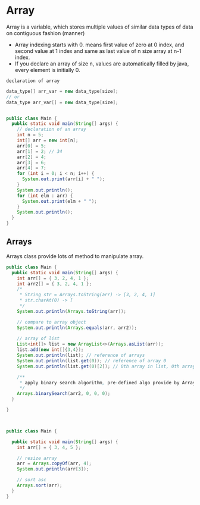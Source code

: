 # Array
Array is a variable, which stores multiple values of similar data types of data on contiguous fashion
(manner)

- Array indexing starts with 0. means first value of zero at 0 index, and second value at 1 index
  and same as last value of n size array at n-1 index.
- If you declare an array of size n, values are automatically filled by java, every element is
  initially 0.

`declaration of array`

```java
data_type[] arr_var = new data_type[size];
// or
data_type arr_var[] = new data_type[size];
```

```java

public class Main {
  public static void main(String[] args) {
    // declaration of an array
    int n = 5;
    int[] arr = new int[n];
    arr[0] = 5;
    arr[1] = 2; // 34
    arr[2] = 4;
    arr[3] = 6;
    arr[4] = 7;
    for (int i = 0; i < n; i++) {
      System.out.print(arr[i] + " ");
    }
    System.out.println();
    for (int elm : arr) {
      System.out.print(elm + " ");
    }
    System.out.println();
  }
}
```


## Arrays

Arrays class provide lots of method to manipulate array.

```java
public class Main {
  public static void main(String[] args) {
    int arr[] = { 3, 2, 4, 1 };
    int arr2[] = { 3, 2, 4, 1 };
    /*
     * String str = Arrays.toString(arr) -> [3, 2, 4, 1]
     * str.charAt(0) -> [
     */
    System.out.println(Arrays.toString(arr));

    // compare to array object
    System.out.println(Arrays.equals(arr, arr2));
    
    // array of list
    List<int[]> list = new ArrayList<>(Arrays.asList(arr));
    list.add(new int[]{3,4});
    System.out.println(list); // reference of arrays
    System.out.println(list.get(0)); // reference of array 0
    System.out.println(list.get(0)[2]); // 0th array in list, 0th array, 3rd element of that array

    /**
     * apply binary search algorithm, pre-defined algo provide by Arrays class
     */
    Arrays.binarySearch(arr2, 0, 0, 0);
  }

}



public class Main {

  public static void main(String[] args) {
    int arr[] = { 3, 4, 5 };

    // resize array
    arr = Arrays.copyOf(arr, 4);
    System.out.println(arr[3]);

    // sort asc
    Arrays.sort(arr); 
  }
}

```